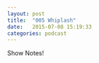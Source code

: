 ```yaml
---
layout: post
title:  "005 Whiplash"
date:   2015-07-08 15:19:33
categories: podcast
---
```


Show Notes!
